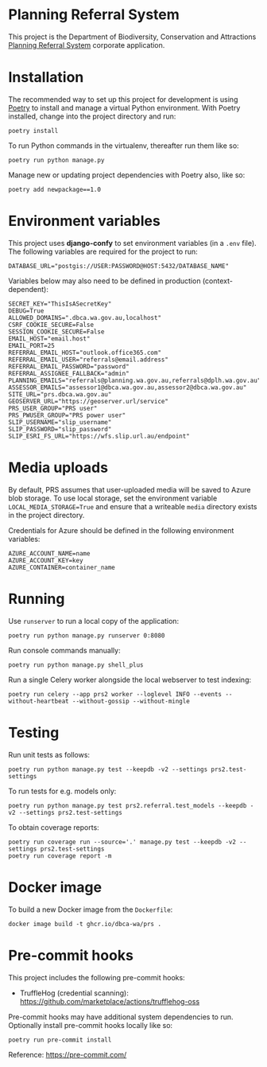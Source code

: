 # Planning Referral System

This project is the Department of Biodiversity, Conservation and Attractions
[Planning Referral System](https://prs.dbca.wa.gov.au/) corporate application.

# Installation

The recommended way to set up this project for development is using
[Poetry](https://python-poetry.org/docs/) to install and manage a virtual Python
environment. With Poetry installed, change into the project directory and run:

    poetry install

To run Python commands in the virtualenv, thereafter run them like so:

    poetry run python manage.py

Manage new or updating project dependencies with Poetry also, like so:

    poetry add newpackage==1.0

# Environment variables

This project uses **django-confy** to set environment variables (in a `.env` file).
The following variables are required for the project to run:

    DATABASE_URL="postgis://USER:PASSWORD@HOST:5432/DATABASE_NAME"

Variables below may also need to be defined in production (context-dependent):

    SECRET_KEY="ThisIsASecretKey"
    DEBUG=True
    ALLOWED_DOMAINS=".dbca.wa.gov.au,localhost"
    CSRF_COOKIE_SECURE=False
    SESSION_COOKIE_SECURE=False
    EMAIL_HOST="email.host"
    EMAIL_PORT=25
    REFERRAL_EMAIL_HOST="outlook.office365.com"
    REFERRAL_EMAIL_USER="referrals@email.address"
    REFERRAL_EMAIL_PASSWORD="password"
    REFERRAL_ASSIGNEE_FALLBACK="admin"
    PLANNING_EMAILS="referrals@planning.wa.gov.au,referrals@dplh.wa.gov.au"
    ASSESSOR_EMAILS="assessor1@dbca.wa.gov.au,assessor2@dbca.wa.gov.au"
    SITE_URL="prs.dbca.wa.gov.au"
    GEOSERVER_URL="https://geoserver.url/service"
    PRS_USER_GROUP="PRS user"
    PRS_PWUSER_GROUP="PRS power user"
    SLIP_USERNAME="slip_username"
    SLIP_PASSWORD="slip_password"
    SLIP_ESRI_FS_URL="https://wfs.slip.url.au/endpoint"

# Media uploads

By default, PRS assumes that user-uploaded media will be saved to Azure blob
storage. To use local storage, set the environment variable `LOCAL_MEDIA_STORAGE=True`
and ensure that a writeable `media` directory exists in the project directory.

Credentials for Azure should be defined in the following environment variables:

    AZURE_ACCOUNT_NAME=name
    AZURE_ACCOUNT_KEY=key
    AZURE_CONTAINER=container_name

# Running

Use `runserver` to run a local copy of the application:

    poetry run python manage.py runserver 0:8080

Run console commands manually:

    poetry run python manage.py shell_plus

Run a single Celery worker alongside the local webserver to test indexing:

    poetry run celery --app prs2 worker --loglevel INFO --events --without-heartbeat --without-gossip --without-mingle

# Testing

Run unit tests as follows:

    poetry run python manage.py test --keepdb -v2 --settings prs2.test-settings

To run tests for e.g. models only:

    poetry run python manage.py test prs2.referral.test_models --keepdb -v2 --settings prs2.test-settings

To obtain coverage reports:

    poetry run coverage run --source='.' manage.py test --keepdb -v2 --settings prs2.test-settings
    poetry run coverage report -m

# Docker image

To build a new Docker image from the `Dockerfile`:

    docker image build -t ghcr.io/dbca-wa/prs .

# Pre-commit hooks

This project includes the following pre-commit hooks:

- TruffleHog (credential scanning): https://github.com/marketplace/actions/trufflehog-oss

Pre-commit hooks may have additional system dependencies to run. Optionally
install pre-commit hooks locally like so:

    poetry run pre-commit install

Reference: https://pre-commit.com/
